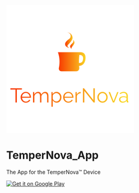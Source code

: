 ![TemperNova™](/images/TemperNova-8.png "TemperNova™")

# TemperNova_App
The App for the TemperNova™ Device

<a href='https://play.google.com/store/apps/details?id=com.ruffo.tempernova&pcampaignid=pcampaignidMKT-Other-global-all-co-prtnr-py-PartBadge-Mar2515-1'><img alt='Get it on Google Play' src='https://play.google.com/intl/en_us/badges/static/images/badges/en_badge_web_generic.png' width=250 /></a>

